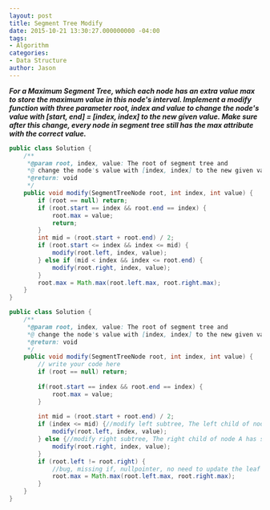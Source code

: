 ```yaml
---
layout: post
title: Segment Tree Modify
date: 2015-10-21 13:30:27.000000000 -04:00
tags:
- Algorithm
categories:
- Data Structure
author: Jason
---
```

<p><strong><em>For a Maximum Segment Tree, which each node has an extra value max to store the maximum value in this node's interval. Implement a modify function with three parameter root, index and value to change the node's value with [start, end] = [index, index] to the new given value. Make sure after this change, every node in segment tree still has the max attribute with the correct value.</em></strong></p>


``` java
public class Solution {
    /**
     *@param root, index, value: The root of segment tree and 
     *@ change the node's value with [index, index] to the new given value
     *@return: void
     */
    public void modify(SegmentTreeNode root, int index, int value) {
        if (root == null) return;
        if (root.start == index && root.end == index) {
            root.max = value;
            return;
        }
        int mid = (root.start + root.end) / 2;
        if (root.start <= index && index <= mid) {
            modify(root.left, index, value);
        } else if (mid < index && index <= root.end) {
            modify(root.right, index, value);
        }
        root.max = Math.max(root.left.max, root.right.max);
    }
}
```
``` java
public class Solution {
    /**
     *@param root, index, value: The root of segment tree and 
     *@ change the node's value with [index, index] to the new given value
     *@return: void
     */
    public void modify(SegmentTreeNode root, int index, int value) {
        // write your code here
        if (root == null) return;
        
        if(root.start == index && root.end == index) {
            root.max = value;
        }
        
        int mid = (root.start + root.end) / 2;
        if (index <= mid) {//modify left subtree, The left child of node A has start=A.left, end=(A.left + A.right) / 2.
            modify(root.left, index, value);
        } else {//modify right subtree, The right child of node A has start=(A.left + A.right) / 2 + 1, end=A.right
            modify(root.right, index, value);
        }
        if (root.left != root.right) {
            //bug, missing if, nullpointer, no need to update the leaf node 
            root.max = Math.max(root.left.max, root.right.max);
        }
    }
}
```
